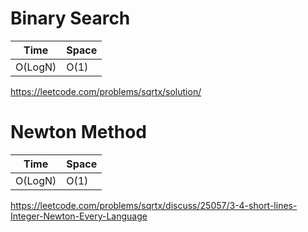# Binary Search

 
Time  | Space
----- | ------
O(LogN) | O(1)

https://leetcode.com/problems/sqrtx/solution/

# Newton Method

 
Time  | Space
----- | ------
O(LogN) | O(1)
 
 https://leetcode.com/problems/sqrtx/discuss/25057/3-4-short-lines-Integer-Newton-Every-Language